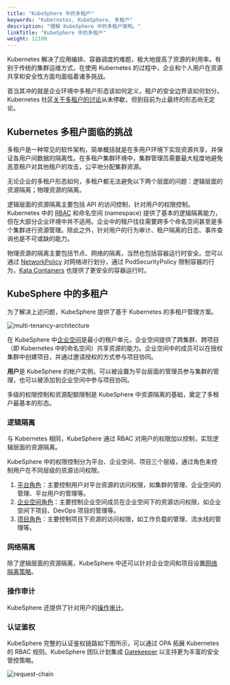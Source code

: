 ```yaml
---
title: "KubeSphere 中的多租户"
keywords: "Kubernetes, KubeSphere, 多租户"
description: "理解 KubeSphere 中的多租户架构。"
linkTitle: "KubeSphere 中的多租户"
weight: 12100
---
```


Kubernetes 解决了应用编排、容器调度的难题，极大地提高了资源的利用率。有别于传统的集群运维方式，在使用 Kubernetes 的过程中，企业和个人用户在资源共享和安全性方面均面临着诸多挑战。

首当其冲的就是企业环境中多租户形态该如何定义，租户的安全边界该如何划分。Kubernetes 社区[关于多租户的讨论](https://docs.google.com/document/d/1fj3yzmeU2eU8ZNBCUJG97dk_wC7228-e_MmdcmTNrZY)从未停歇，但到目前为止最终的形态尚无定论。

## Kubernetes 多租户面临的挑战

多租户是一种常见的软件架构，简单概括就是在多用户环境下实现资源共享，并保证各用户间数据的隔离性。在多租户集群环境中，集群管理员需要最大程度地避免恶意租户对其他租户的攻击，公平地分配集群资源。

无论企业的多租户形态如何，多租户都无法避免以下两个层面的问题：逻辑层面的资源隔离；物理资源的隔离。

逻辑层面的资源隔离主要包括 API 的访问控制，针对用户的权限控制。Kubernetes 中的 [RBAC](https://kubernetes.io/docs/reference/access-authn-authz/rbac/) 和命名空间 (namespace) 提供了基本的逻辑隔离能力，但在大部分企业环境中并不适用。企业中的租户往往需要跨多个命名空间甚至是多个集群进行资源管理。除此之外，针对用户的行为审计、租户隔离的日志、事件查询也是不可或缺的能力。

物理资源的隔离主要包括节点、网络的隔离，当然也包括容器运行时安全。您可以通过 [NetworkPolicy](../../pluggable-components/network-policy/) 对网络进行划分，通过 PodSecurityPolicy 限制容器的行为，[Kata Containers](https://katacontainers.io/) 也提供了更安全的容器运行时。

## KubeSphere 中的多租户

为了解决上述问题，KubeSphere 提供了基于 Kubernetes 的多租户管理方案。

![multi-tenancy-architecture](/images/docs/v3.x/zh-cn/access-control-and-account-management/multi-tanancy-in-kubesphere/multi-tenancy-architecture.png)

在 KubeSphere 中[企业空间](../../workspace-administration/what-is-workspace/)是最小的租户单元，企业空间提供了跨集群、跨项目（即 Kubernetes 中的命名空间）共享资源的能力。企业空间中的成员可以在授权集群中创建项目，并通过邀请授权的方式参与项目协同。

**用户**是 KubeSphere 的帐户实例，可以被设置为平台层面的管理员参与集群的管理，也可以被添加到企业空间中参与项目协同。

多级的权限控制和资源配额限制是 KubeSphere 中资源隔离的基础，奠定了多租户最基本的形态。

### 逻辑隔离

与 Kubernetes 相同，KubeSphere 通过 RBAC 对用户的权限加以控制，实现逻辑层面的资源隔离。

KubeSphere 中的权限控制分为平台、企业空间、项目三个层级，通过角色来控制用户在不同层级的资源访问权限。

1. [平台角色](../../quick-start/create-workspace-and-project/)：主要控制用户对平台资源的访问权限，如集群的管理、企业空间的管理、平台用户的管理等。
2. [企业空间角色](../../workspace-administration/role-and-member-management/)：主要控制企业空间成员在企业空间下的资源访问权限，如企业空间下项目、DevOps 项目的管理等。
3. [项目角色](../../project-administration/role-and-member-management/)：主要控制项目下资源的访问权限，如工作负载的管理、流水线的管理等。

### 网络隔离

除了逻辑层面的资源隔离，KubeSphere 中还可以针对企业空间和项目设置[网络隔离策略](../../pluggable-components/network-policy/)。

### 操作审计

KubeSphere 还提供了针对用户的[操作审计](../../pluggable-components/auditing-logs/)。

### 认证鉴权

KubeSphere 完整的认证鉴权链路如下图所示，可以通过 OPA 拓展 Kubernetes 的 RBAC 规则。KubeSphere 团队计划集成 [Gatekeeper](https://github.com/open-policy-agent/gatekeeper) 以支持更为丰富的安全管控策略。

![request-chain](/images/docs/v3.x/zh-cn/access-control-and-account-management/multi-tanancy-in-kubesphere/request-chain.jpg)
